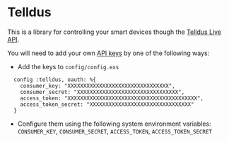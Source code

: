 # Telldus

This is a library for controlling your smart devices though the [Telldus Live API](http://api.telldus.com).

You will need to add your own [API keys](http://api.telldus.com/keys/index) by one of the following ways:

* Add the keys to `config/config.exs`
```
  config :telldus, oauth: %{
    consumer_key: "XXXXXXXXXXXXXXXXXXXXXXXXXXXXXXXX",
    consumer_secret: "XXXXXXXXXXXXXXXXXXXXXXXXXXXXXXXX",
    access_token: "XXXXXXXXXXXXXXXXXXXXXXXXXXXXXXXXXXXXXXXXX",
    access_token_secret: "XXXXXXXXXXXXXXXXXXXXXXXXXXXXXXXX"
  }
```
* Configure them using the following system environment variables: `CONSUMER_KEY`, `CONSUMER_SECRET`, `ACCESS_TOKEN`, `ACCESS_TOKEN_SECRET`
